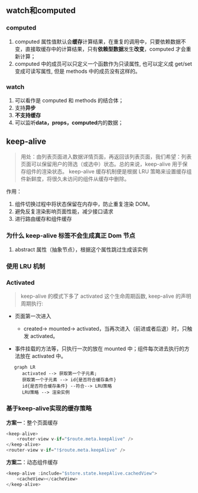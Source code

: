 ## watch和computed

### computed

1. computed 属性值默认会**缓存**计算结果，在重复的调用中，只要依赖数据不变，直接取缓存中的计算结果，只有**依赖型数据**发生**改变**，computed 才会重新计算；
2. computed 中的成员可以只定义一个函数作为只读属性, 也可以定义成 get/set 变成可读写属性, 但是 methods 中的成员没有这样的。

### watch

1. 可以看作是 computed 和 methods 的结合体；
2. 支持**异步**
3. **不支持缓存**
4. 可以监听**data，props，computed**内的数据；

## keep-alive

> 用处：由列表页面进入数据详情页面，再返回该列表页面，我们希望：列表页面可以保留用户的筛选（或选中）状态。总的来说，keep-alive 用于保存组件的渲染状态。
> keep-alive 缓存机制便是根据 LRU 策略来设置缓存组件新鲜度，将很久未访问的组件从缓存中删除。

作用：

1. 组件切换过程中将状态保留在内存中，防止重复渲染 DOM。
2. 避免反复渲染影响页面性能，减少接口请求
3. 进行路由缓存和组件缓存

### 为什么 keep-alive 标签不会生成真正 Dom 节点

1.  abstract 属性（抽象节点），根据这个属性跳过生成该实例

### 使用 LRU 机制

### Activated

> keep-alive 的模式下多了 activated 这个生命周期函数, keep-alive 的声明周期执行:

- 页面第一次进入

  - created-> mounted-> activated，当再次进入（前进或者后退）时，只触发 activated。

- 事件挂载的方法等，只执行一次的放在 mounted 中；组件每次进去执行的方法放在 activated 中。

```mermaid
   graph LR
      activated --> 获取第一个子元素;
      获取第一个子元素 --> id{是否符合缓存条件}
      id{是否符合缓存条件} --符合--> LRU策略
      LRU策略 --> 渲染实例

```


### 基于keep-alive实现的缓存策略
**方案一**：整个页面缓存
```js
<keep-alive>
    <router-view v-if="$route.meta.keepAlive" />
</keep-alive>
<router-view v-if="!$route.meta.keepAlive" />
```

**方案二**：动态组件缓存
```js
<keep-alive :include="$store.state.keepAlive.cachedView">
    <cacheView></cacheView>
</keep-alive>
```